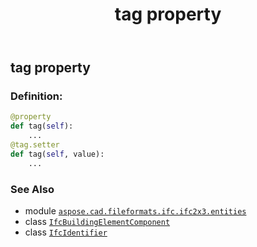 ﻿---
title: tag property
second_title: Aspose.CAD for Python via .NET API References
description: 
type: docs
weight: 130
url: /python-net/aspose.cad.fileformats.ifc.ifc2x3.entities/ifcbuildingelementcomponent/tag/
is_root: false
---

## tag property

### Definition:
```python
@property
def tag(self):
    ...
@tag.setter
def tag(self, value):
    ...
```

### See Also
* module [`aspose.cad.fileformats.ifc.ifc2x3.entities`](../../)
* class [`IfcBuildingElementComponent`](/cad/python-net/aspose.cad.fileformats.ifc.ifc2x3.entities/ifcbuildingelementcomponent)
* class [`IfcIdentifier`](/cad/python-net/aspose.cad.fileformats.ifc.ifc2x3.types/ifcidentifier)
